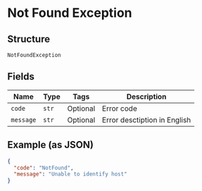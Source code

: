
# Not Found Exception

## Structure

`NotFoundException`

## Fields

| Name | Type | Tags | Description |
|  --- | --- | --- | --- |
| `code` | `str` | Optional | Error code |
| `message` | `str` | Optional | Error desctiption in English |

## Example (as JSON)

```json
{
  "code": "NotFound",
  "message": "Unable to identify host"
}
```


